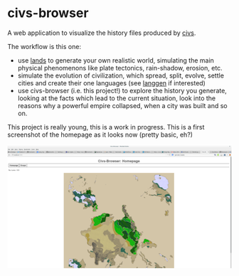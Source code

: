 civs-browser
============

A web application to visualize the history files produced by [civs](https://github.com/ftomassetti/civs/).

The workflow is this one:
* use [lands](https://github.com/ftomassetti/lands) to generate your own realistic world, simulating the main physical phenomenons like plate tectonics, rain-shadow, erosion, etc.
* simulate the evolution of civilization, which spread, split, evolve, settle cities and create their one languages (see [langgen](https://github.com/ftomassetti/langgen/) if interested)
* use civs-browser (i.e. this project!) to explore the history you generate, looking at the facts which lead to the current situation, look into the reasons why a powerful empire collapsed, when a city was built and so on.

This project is really young, this is a work in progress. This is a first screenshot of the homepage as it looks now (pretty basic, eh?)

![A screenshot of the homepage](/screenshots/homepage.png)
